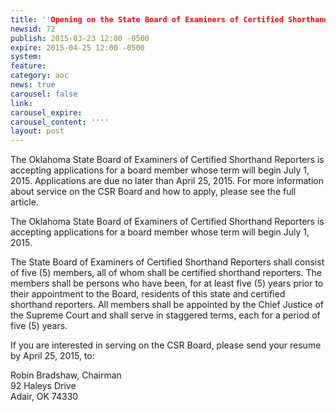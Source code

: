```yaml
---
title: ''Opening on the State Board of Examiners of Certified Shorthand Reporters''
newsid: 72
publish: 2015-03-23 12:00 -0500
expire: 2015-04-25 12:00 -0500
system: 
feature: 
category: aoc
news: true
carousel: false
link: 
carousel_expire: 
carousel_content: ''''
layout: post
---
```

<p>The Oklahoma State Board of Examiners of Certified Shorthand Reporters is accepting applications for a board member whose term will begin July 1, 2015. Applications are due no later than April 25, 2015. For more information about service on the CSR Board and how to apply, please see the full article.</p>
 <!--more-->
<p>The Oklahoma State Board of Examiners of Certified Shorthand Reporters is accepting applications for a board member whose term will begin July 1, 2015. </p>
<p>The State Board of Examiners of Certified Shorthand Reporters shall consist of five (5) members, all of whom shall be certified shorthand reporters. The members shall be persons who have been, for at least five (5) years prior to their appointment to the Board, residents of this state and certified shorthand reporters. All members shall be appointed by the Chief Justice of the Supreme Court and shall serve in staggered terms, each for a period of five (5) years.</p>
<p>If you are interested in serving on the CSR Board, please send your resume by April 25, 2015, to:</p>
<p>Robin Bradshaw, Chairman<br>
92 Haleys Drive<br>
Adair, OK 74330</p>